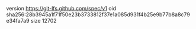 version https://git-lfs.github.com/spec/v1
oid sha256:28b3945a1f71f50e23b3733812f37e1a085d931f4b25e9b77b8a8c79e34fa7a9
size 12702
